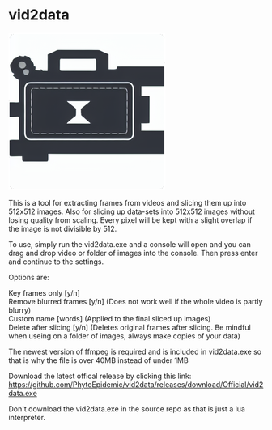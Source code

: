# vid2data
![alt text](https://github.com/PhytoEpidemic/vid2data/raw/main/logo.png)

This is a tool for extracting frames from videos and slicing them up into 512x512 images. Also for slicing up data-sets into 512x512 images without losing quality from scaling. Every pixel will be kept with a slight overlap if the image is not divisible by 512.

To use, simply run the vid2data.exe and a console will open and you can drag and drop video or folder of images into the console. Then press enter and continue to the settings.

Options are:

 Key frames only [y/n]<br />
 Remove blurred frames [y/n] (Does not work well if the whole video is partly blurry)<br />
 Custom name [words] (Applied to the final sliced up images)<br />
 Delete after slicing [y/n] (Deletes original frames after slicing. Be mindful when useing on a folder of images, always make copies of your data)<br />

The newest version of ffmpeg is required and is included in vid2data.exe so that is why the file is over 40MB instead of under 1MB

Download the latest offical release by clicking this link: https://github.com/PhytoEpidemic/vid2data/releases/download/Official/vid2data.exe

Don't download the vid2data.exe in the source repo as that is just a lua interpreter.

